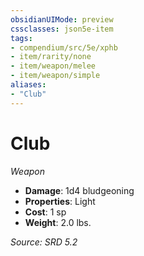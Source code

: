 ```yaml
---
obsidianUIMode: preview
cssclasses: json5e-item
tags:
- compendium/src/5e/xphb
- item/rarity/none
- item/weapon/melee
- item/weapon/simple
aliases: 
- "Club"
---
```

# Club
*Weapon*  

- **Damage**: 1d4 bludgeoning
- **Properties**: Light
- **Cost**: 1 sp
- **Weight**: 2.0 lbs.

*Source: SRD 5.2*